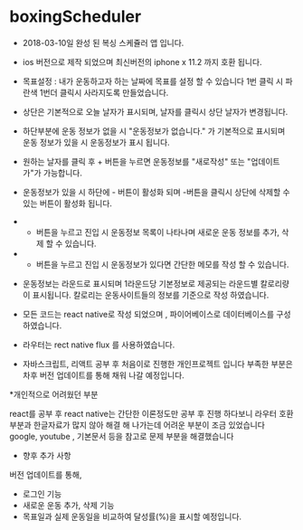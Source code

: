 # boxingScheduler

- 2018-03-10일 완성 된 복싱 스케쥴러 앱 입니다.
- ios 버전으로 제작 되었으며 최신버전의 iphone x 11.2 까지 호환 됩니다. 
- 목표설정 : 내가 운동하고자 하는 날짜에 목표를 설정 할 수 있습니다 1번 클릭 시 파란색 1번더 클릭시 사라지도록 만들었습니다.
- 상단은 기본적으로 오늘 날자가 표시되며, 날자를 클릭시 상단 날자가 변경됩니다.
- 하단부분에 운동 정보가 없을 시 "운동정보가 없습니다." 가 기본적으로 표시되며 운동 정보가 있을 시 운동정보가 표시 됩니다. 
- 원하는 날자를 클릭 후 + 버튼을 누르면 운동정보를 "새로작성" 또는 "업데이트가"가 가능합니다.
- 운동정보가 있을 시 하단에 - 버튼이 활성화 되며 -버튼을 클릭시 상단에 삭제할 수 있는 버튼이 활성화 됩니다.
- + 버튼을 누르고 진입 시 운동정보 목록이 나타나며 새로운 운동 정보를 추가, 삭제 할 수 있습니다. 
- + 버튼을 누르고 진입 시 운동정보가 있다면 간단한 메모를 작성 할 수 있습니다. 
- 운동정보는 라운드로 표시되며 1라운드당 기본정보로 제공되는 라운드별 칼로리량이 표시됩니다. 칼로리는 운동사이트들의 정보를 기준으로 작성 하였습니다.

- 모든 코드는 react native로 작성 되었으며 , 파이어베이스로 데이터베이스를 구성하였습니다. 
- 라우터는 rect native flux 를 사용하였습니다. 

* 자바스크립트, 리액트 공부 후 처음이로 진행한 개인프로젝트 입니다 
  부족한 부분은 차후 버전 업데이트를 통해 채워 나갈 예정입니다.


*개인적으로 어려웠던 부분

react를 공부 후 react native는 간단한 이론정도만 공부 후 진행 하다보니 
라우터 호환 부분과 한글자료가 많지 않아 해결 해 나가는데 어려운 부분이 조금 있었습니다 
google, youtube , 기본문서 등을 참고로 문제 부분을 해결했습니다

* 향후 추가 사항

버전 업데이트를 통해,
- 로그인 기능
- 새로운 운동 추가, 삭제 기능
- 목표일과 실제 운동일을 비교하여 달성률(%)을 표시할 예정입니다.
